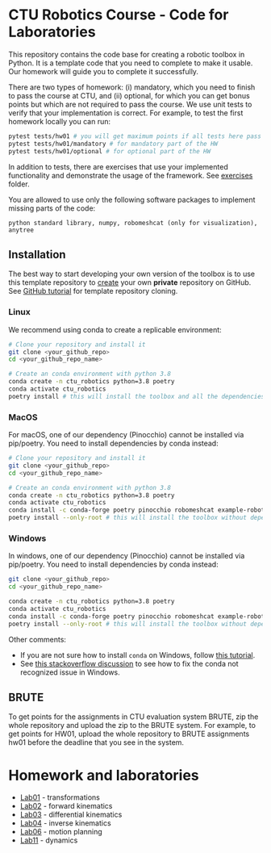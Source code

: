 # CTU Robotics Course - Code for Laboratories 
This repository contains the code base for creating a robotic toolbox in Python.
It is a template code that you need to complete to make it usable.
Our homework will guide you to complete it successfully.

There are two types of homework: (i) mandatory, which you need to finish to pass the course at CTU, and (ii) optional, for which you can get bonus points but which are not required to pass the course.
We use unit tests to verify that your implementation is correct.
For example, to test the first homework locally you can run:

```bash
pytest tests/hw01 # you will get maximum points if all tests here pass
pytest tests/hw01/mandatory # for mandatory part of the HW
pytest tests/hw01/optional # for optional part of the HW
```
In addition to tests, there are exercises that use your implemented functionality and demonstrate the usage of the framework. See [exercises](exercises) folder.

You are allowed to use only the following software packages to implement missing parts of the code:
```
python standard library, numpy, robomeshcat (only for visualization), anytree
```


## Installation
The best way to start developing your own version of the toolbox is to use this template repository to [create](https://docs.github.com/en/repositories/creating-and-managing-repositories/duplicating-a-repository) your own **private** repository on GitHub.
See [GitHub tutorial](https://docs.github.com/en/repositories/creating-and-managing-repositories/creating-a-repository-from-a-template) for template repository cloning.

### Linux
We recommend using conda to create a replicable environment:
```bash
# Clone your repository and install it
git clone <your_github_repo>
cd <your_github_repo_name>

# Create an conda environment with python 3.8 
conda create -n ctu_robotics python=3.8 poetry
conda activate ctu_robotics
poetry install # this will install the toolbox and all the dependencies
```

### MacOS
For macOS, one of our dependency (Pinocchio) cannot be installed via pip/poetry.
You need to install dependencies by conda instead:
```bash
# Clone your repository and install it
git clone <your_github_repo>
cd <your_github_repo_name>

# Create an conda environment with python 3.8 
conda create -n ctu_robotics python=3.8 poetry
conda activate ctu_robotics
conda install -c conda-forge poetry pinocchio robomeshcat example-robot-data matplotlib numpy pycollada shapely anytree ruff black pytest
poetry install --only-root # this will install the toolbox without dependencies
```

### Windows
In windows, one of our dependency (Pinocchio) cannot be installed via pip/poetry.
You need to install dependencies by conda instead:
```bash
git clone <your_github_repo>
cd <your_github_repo_name>

conda create -n ctu_robotics python=3.8 poetry
conda activate ctu_robotics
conda install -c conda-forge poetry pinocchio robomeshcat example-robot-data matplotlib numpy pycollada shapely anytree ruff black pytest
poetry install --only-root # this will install the toolbox without dependencies
```

Other comments:
- If you are not sure how to install `conda` on Windows, follow [this tutorial](./docs/conda_win_installation/README.md).
- See [this stackoverflow discussion](https://stackoverflow.com/questions/44515769/conda-is-not-recognized-as-internal-or-external-command) to see how to fix the conda not recognized issue in Windows.


## BRUTE

To get points for the assignments in CTU evaluation system BRUTE, zip the whole repository and upload the zip to the BRUTE system.
For example, to get points for HW01, upload the whole repository to BRUTE assignments hw01 before the deadline that you see in the system.

# Homework and laboratories
- [Lab01](docs/lab01.md) - transformations
- [Lab02](docs/lab02.md) - forward kinematics
- [Lab03](docs/lab03.md) - differential kinematics
- [Lab04](docs/lab04.md) - inverse kinematics
- [Lab06](docs/lab06.md) - motion planning
- [Lab11](docs/lab11.md) - dynamics
